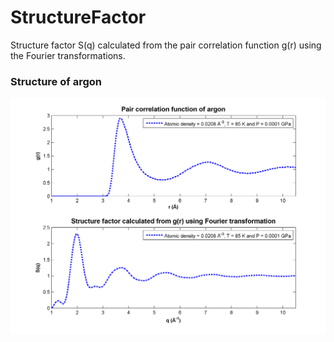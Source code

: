 # StructureFactor
Structure factor S(q) calculated from the pair correlation function g(r) using the Fourier transformations. 

### Structure of argon
![alt tag](https://raw.githubusercontent.com/NaveenKaliannan/StructureFactor/master/structure.png)

